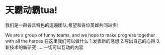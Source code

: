 # 天霸动霸tua!
我们是一群各具特色的逗逼团队,希望和各位英雄共同进步!

We are a group of funny teams, and we hope to make progress together with all the heroes
在这里我们可以做什么
1.发表新的感想
2.写出自己的心得
3.新技术的新研究
.....一切可以互动的内容
